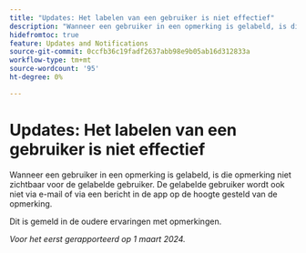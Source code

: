 ```yaml
---
title: "Updates: Het labelen van een gebruiker is niet effectief"
description: "Wanneer een gebruiker in een opmerking is gelabeld, is die opmerking niet zichtbaar voor de gelabelde gebruiker. Ook wordt de gelabelde gebruiker niet via e-mail of via een melding in de app op de hoogte gesteld van de opmerking."
hidefromtoc: true
feature: Updates and Notifications
source-git-commit: 0ccfb36c19fadf2637abb98e9b05ab16d312833a
workflow-type: tm+mt
source-wordcount: '95'
ht-degree: 0%

---
```



# Updates: Het labelen van een gebruiker is niet effectief

Wanneer een gebruiker in een opmerking is gelabeld, is die opmerking niet zichtbaar voor de gelabelde gebruiker. De gelabelde gebruiker wordt ook niet via e-mail of via een bericht in de app op de hoogte gesteld van de opmerking.

Dit is gemeld in de oudere ervaringen met opmerkingen.

_Voor het eerst gerapporteerd op 1 maart 2024._
